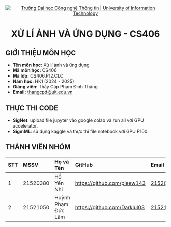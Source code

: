 <p align="center">
  <a href="https://www.uit.edu.vn/" title="Trường Đại học Công nghệ Thông tin" style="border: none;">
    <img src="https://i.imgur.com/WmMnSRt.png" alt="Trường Đại học Công nghệ Thông tin | University of Information Technology">
  </a>
</p>

<h1 align="center"><b>XỬ LÍ ẢNH VÀ ỨNG DỤNG - CS406</b></h1>

## GIỚI THIỆU MÔN HỌC

-    **Tên môn học:** Xử lí ảnh và ứng dụng
-    **Mã môn học:** CS406
-    **Mã lớp:** CS406.P12.CLC
-    **Năm học:** HK1 (2024 - 2025)
-    **Giảng viên:** Thầy Cáp Phạm Đình Thăng
-    **Email:** thangcpd@uit.edu.vn

## THỰC THI CODE
- **SigNet**: upload file jupyter vào google colab và run all với GPU accelerator.
- **SigmML**: sử dụng kaggle và thực thi file notebook với GPU P100.

## THÀNH VIÊN NHÓM

| STT | MSSV     | Họ và Tên            | GitHub                            | Email                  |
| :-- | :------- | :------------------- | :-------------------------------- | :--------------------- |
| 1   | 21520380 | Hồ Yến Nhi           | https://github.com/pieew143       | 21520380@gm.uit.edu.vn |
| 2   | 21521050 | Huỳnh Phạm Đức Lâm   | https://github.com/Darklul03      | 21521050@gm.uit.edu.vn |